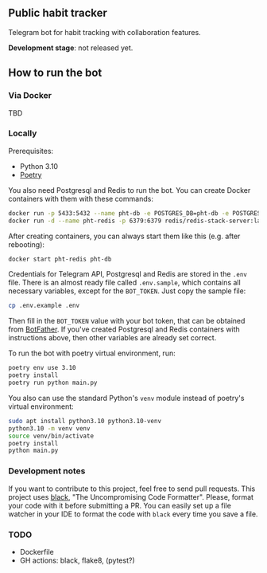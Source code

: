 ## Public habit tracker

Telegram bot for habit tracking with collaboration features.

**Development stage**: not released yet.

## How to run the bot

### Via Docker

TBD

### Locally

Prerequisites:
- Python 3.10
- [Poetry](https://python-poetry.org/docs/)

You also need Postgresql and Redis to run the bot. You can create Docker
containers with them with these commands:

```bash
docker run -p 5433:5432 --name pht-db -e POSTGRES_DB=pht-db -e POSTGRES_PASSWORD=postgres -d postgres
docker run -d --name pht-redis -p 6379:6379 redis/redis-stack-server:latest
```

After creating containers, you can always start them like this (e.g. after
rebooting):

```bash
docker start pht-redis pht-db
```

Credentials for Telegram API, Postgresql and Redis are stored in the `.env`
file. There is an almost ready file called `.env.sample`, which contains all
necessary variables, except for the `BOT_TOKEN`. Just copy the sample file:

```bash
cp .env.example .env
```

Then fill in the `BOT_TOKEN` value with your bot token, that can be obtained
from [BotFather](https://t.me/BotFather). If you've created Postgresql and Redis
containers with instructions above, then other variables are already set correct.

To run the bot with poetry virtual environment, run:

```bash
poetry env use 3.10
poetry install
poetry run python main.py
```

You also can use the standard Python's `venv` module instead of poetry's
virtual environment:

```bash
sudo apt install python3.10 python3.10-venv
python3.10 -m venv venv
source venv/bin/activate
poetry install
python main.py
```

### Development notes

If you want to contribute to this project, feel free to send pull requests.
This project uses [black](https://github.com/psf/black),
"The Uncompromising Code Formatter". Please, format
your code with it before submitting a PR. You can easily set up a file
watcher in your IDE to format the code with `black` every time you save a file.

### TODO
- Dockerfile
- GH actions: black, flake8, (pytest?)
